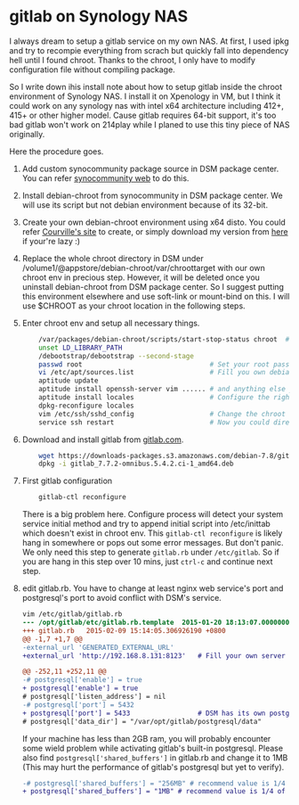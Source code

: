 # gitlab on Synology NAS

I always dream to setup a gitlab service on my own NAS. At first, I used ipkg and try to recompie everything from scrach but quickly fall into dependency hell until I found chroot. Thanks to the chroot, I only have to modify configuration file without compiling package.

So I write down ihis install note about how to setup gitlab inside the chroot environment of Synology NAS. I install it on Xpenology in VM, but I think it could work on any synology nas with intel x64 architecture including 412+, 415+ or other higher model. Cause gitlab requires 64-bit support, it's too bad gitlab won't work on 214play while I planed to use this tiny piece of NAS originally.

Here the procedure goes.

1.  Add custom synocommunity package source in DSM package center. You can refer [synocommunity web](https://synocommunity.com/) to do this.
2.  Install debian-chroot from synocommunity in DSM package center. We will use its script but not debian environment because of its 32-bit.
3.  Create your own debian-chroot environment using x64 disto. You could refer [Courville's site](https://sites.google.com/a/courville.org/courville/home/synology-debian-chroot) to create, or simply download my version from [here](https://drive.google.com/open?id=0B4a_0yuNmR_FLVlkYXZJcFYxSWc&authuser=0) if your're lazy :)
4.  Replace the whole chroot directory in DSM under /volume1/@appstore/debian-chroot/var/chroottarget with our own chroot env in precious step. However, it will be deleted once you uninstall debian-chroot from DSM package center. So I suggest putting this environment elsewhere and use soft-link or mount-bind on this. I will use $CHROOT as your chroot location in the following steps.
5.  Enter chroot env and setup all necessary things.

    ```sh
        /var/packages/debian-chroot/scripts/start-stop-status chroot  # Enter chroot env
        unset LD_LIBRARY_PATH
        /debootstrap/debootstrap --second-stage
        passwd root                                # Set your root password
        vi /etc/apt/sources.list                   # Fill you own debian package repositories
        aptitude update
        aptitude install openssh-server vim ...... # and anything else you want to install
        aptitude install locales                   # Configure the right localesc
        dpkg-reconfigure locales
        vim /etc/ssh/sshd_config                   # Change the chroot ssh port to avoid conflict with DSM ssh server. ex: 2222
        service ssh restart                        # Now you could directly ssh into your chroot env.
    ```
6.  Download and install gitlab from [gitlab.com](https://about.gitlab.com/downloads/).
    
    ````sh
        wget https://downloads-packages.s3.amazonaws.com/debian-7.8/gitlab_7.7.2-omnibus.5.4.2.ci-1_amd64.deb
        dpkg -i gitlab_7.7.2-omnibus.5.4.2.ci-1_amd64.deb
    ````
    
7.  First gitlab configuration
    
    ````sh
        gitlab-ctl reconfigure
    ````

    There is a big problem here. Configure process will detect your system service initial method and try to append initial script into /etc/inittab which doesn't exist in chroot env. This `gitlab-ctl reconfigure` is likely hang in somewhere or pops out some error messages. But don't panic. We only need this step to generate `gitlab.rb` under `/etc/gitlab`. So if you are hang in this step over 10 mins, just `ctrl-c` and continue next step.
    
8.  edit gitlab.rb. You have to change at least nginx web service's port and postgresql's port to avoid conflict with DSM's service.

    ````diff
    vim /etc/gitlab/gitlab.rb
    --- /opt/gitlab/etc/gitlab.rb.template  2015-01-20 18:13:07.000000000 +0800
    +++ gitlab.rb   2015-02-09 15:14:05.306926190 +0800
    @@ -1,7 +1,7 @@
    -external_url 'GENERATED_EXTERNAL_URL'
    +external_url 'http://192.168.8.131:8123'   # Fill your own server address, remember to change the port to other than 22

    @@ -252,11 +252,11 @@
    -# postgresql['enable'] = true
    + postgresql['enable'] = true
    # postgresql['listen_address'] = nil
    -# postgresql['port'] = 5432
    + postgresql['port'] = 5433                 # DSM has its own postgresql, change the gitlab's postgresql port allow two postgresql instance coexist without data base cross polution
    # postgresql['data_dir'] = "/var/opt/gitlab/postgresql/data"
    ````
    If your machine has less than 2GB ram, you will probably encounter some wield problem while activating gitlab's built-in postgresql. Please also find `postgresql['shared_buffers']` in gitlab.rb and change it to 1MB (This may hurt the performance of gitlab's postgresql but yet to verify).
    
    ````diff
    -# postgresql['shared_buffers'] = "256MB" # recommend value is 1/4 of total RAM, up to 14GB.
    + postgresql['shared_buffers'] = "1MB" # recommend value is 1/4 of total RAM, up to 14GB.
    ````

